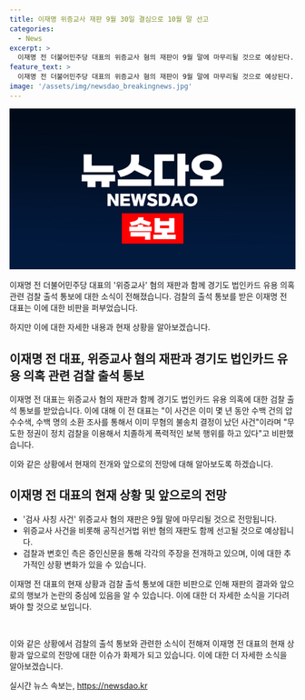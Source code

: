 ```yaml
---
title: 이재명 위증교사 재판 9월 30일 결심으로 10월 말 선고
categories:
  - News
excerpt: >
  이재명 전 더불어민주당 대표의 위증교사 혐의 재판이 9월 말에 마무리될 것으로 예상된다. 공직선거법 위반 혐의 재판과 함께 선고될 전망이며, 검찰은 구형 결심 이후 한 달 내 선고될 것으로 보인다. 이 전 대표는 혐의에 대해 비판적인 입장을 표명하며, 경기도 법인카드 유용 의혹에 대한 검찰 출석 통보를 비난하고 있다. (150자)
feature_text: >
  이재명 전 더불어민주당 대표의 위증교사 혐의 재판이 9월 말에 마무리될 것으로 예상된다. 공직선거법 위반 혐의 재판과 함께 선고될 전망이며, 검찰은 구형 결심 이후 한 달 내 선고될 것으로 보인다. 이 전 대표는 혐의에 대해 비판적인 입장을 표명하며, 경기도 법인카드 유용 의혹에 대한 검찰 출석 통보를 비난하고 있다. (150자)
image: '/assets/img/newsdao_breakingnews.jpg'
---
```


<p><img src="/assets/img/newsdao_breakingnews.jpg" alt="ranknews 속보" /></p>

<p>이재명 전 더불어민주당 대표의 '위증교사' 혐의 재판과 함께 경기도 법인카드 유용 의혹 관련 검찰 출석 통보에 대한 소식이 전해졌습니다. 검찰의 출석 통보를 받은 이재명 전 대표는 이에 대한 비판을 퍼부었습니다.</p>

<p>하지만 이에 대한 자세한 내용과 현재 상황을 알아보겠습니다.</p>

<h2 data-ke-size="size26">이재명 전 대표, 위증교사 혐의 재판과 경기도 법인카드 유용 의혹 관련 검찰 출석 통보</h2>

<p>이재명 전 대표는 위증교사 혐의 재판과 함께 경기도 법인카드 유용 의혹에 대한 검찰 출석 통보를 받았습니다. 이에 대해 이 전 대표는 "이 사건은 이미 몇 년 동안 수백 건의 압수수색, 수백 명의 소환 조사를 통해서 이미 무혐의 불송치 결정이 났던 사건"이라며 "무도한 정권이 정치 검찰을 이용해서 치졸하게 폭력적인 보복 행위를 하고 있다"고 비판했습니다.</p>

<p>이와 같은 상황에서 현재의 전개와 앞으로의 전망에 대해 알아보도록 하겠습니다.</p>

<h2 data-ke-size="size26">이재명 전 대표의 현재 상황 및 앞으로의 전망</h2>

<ul>
<li>'검사 사칭 사건' 위증교사 혐의 재판은 9월 말에 마무리될 것으로 전망됩니다.</li>
<li>위증교사 사건을 비롯해 공직선거법 위반 혐의 재판도 함께 선고될 것으로 예상됩니다.</li>
<li>검찰과 변호인 측은 증인신문을 통해 각각의 주장을 전개하고 있으며, 이에 대한 추가적인 상황 변화가 있을 수 있습니다.</li>
</ul>

<p>이재명 전 대표의 현재 상황과 검찰 출석 통보에 대한 비판으로 인해 재판의 결과와 앞으로의 행보가 논란의 중심에 있음을 알 수 있습니다. 이에 대한 더 자세한 소식을 기다려봐야 할 것으로 보입니다.</p>

<p data-ke-size="size16">&nbsp;</p>

<p>이와 같은 상황에서 검찰의 출석 통보와 관련한 소식이 전해져 이재명 전 대표의 현재 상황과 앞으로의 전망에 대한 이슈가 화제가 되고 있습니다. 이에 대한 더 자세한 소식을 알아보겠습니다.</p>
실시간 뉴스 속보는, <a href="https://newsdao.kr" rel="dofollow">https://newsdao.kr</a>


